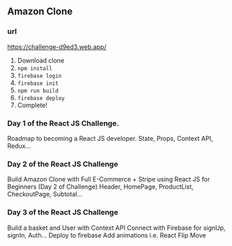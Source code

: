 ## Amazon Clone

### url
https://challenge-d9ed3.web.app/

1. Download clone
2. `npm install`
3. `firebase login`
4. `firebase init`
5. `npm run build`
6. `firebase deploy`
7. Complete!

### Day 1 of the React JS Challenge.

Roadmap to becoming a React JS developer.
State, Props, Context API, Redux...

### Day 2 of the React JS Challenge

Build Amazon Clone with Full E-Commerce + Stripe using React JS for Beginners (Day 2 of Challenge)
Header, HomePage, ProductList, CheckoutPage, Subtotal...

### Day 3 of the React JS Challenge

Build a basket and User with Context API
Connect with Firebase for signUp, signIn, Auth...
Deploy to firebase
Add animations i.e. React Flip Move
